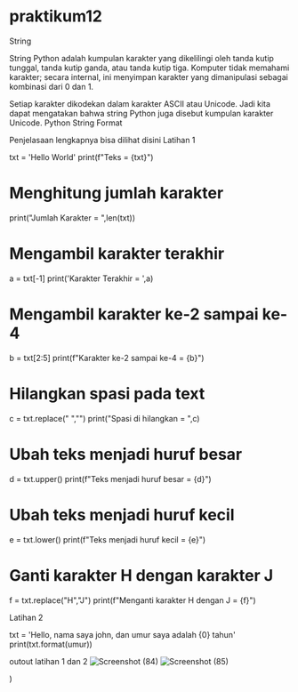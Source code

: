 # praktikum12
String

String Python adalah kumpulan karakter yang dikelilingi oleh tanda kutip tunggal, tanda kutip ganda, atau tanda kutip tiga. Komputer tidak memahami karakter; secara internal, ini menyimpan karakter yang dimanipulasi sebagai kombinasi dari 0 dan 1.

Setiap karakter dikodekan dalam karakter ASCII atau Unicode. Jadi kita dapat mengatakan bahwa string Python juga disebut kumpulan karakter Unicode.
Python String Format

Penjelasaan lengkapnya bisa dilihat disini
Latihan 1

txt = 'Hello World'
print(f"Teks = {txt}")
# Menghitung jumlah karakter
print("Jumlah Karakter = ",len(txt))
# Mengambil karakter terakhir
a = txt[-1]
print('Karakter Terakhir = ',a)
# Mengambil karakter ke-2 sampai ke-4
b = txt[2:5]
print(f"Karakter ke-2 sampai ke-4 = {b}")
# Hilangkan spasi pada text 
c = txt.replace(" ","")
print("Spasi di hilangkan = ",c)
# Ubah teks menjadi huruf besar
d = txt.upper()
print(f"Teks menjadi huruf besar = {d}")
# Ubah teks menjadi huruf kecil
e = txt.lower()
print(f"Teks menjadi huruf kecil = {e}")
# Ganti karakter H dengan karakter J
f = txt.replace("H","J")
print(f"Menganti karakter H dengan J = {f}")

Latihan 2

txt = 'Hello, nama saya john, dan umur saya adalah {0} tahun'
print(txt.format(umur))

outout latihan 1 dan 2
![Screenshot (84)](https://user-images.githubusercontent.com/116271847/209821156-e2275319-a886-4690-8105-1267fc1d5d17.png)
![Screenshot (85)](https://user-images.githubusercontent.com/116271847/209821225-af55162a-9a9a-4f45-bba4-b8cae82bd860.png)

)
